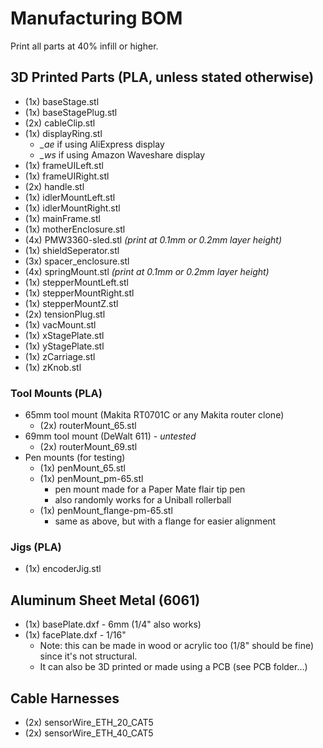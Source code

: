 # Manufacturing BOM
Print all parts at 40% infill or higher. 

## 3D Printed Parts (PLA, unless stated otherwise)
- (1x) baseStage.stl
- (1x) baseStagePlug.stl
- (2x) cableClip.stl
- (1x) displayRing.stl
	- *_ae* if using AliExpress display
	- *_ws* if using Amazon Waveshare display
- (1x) frameUILeft.stl
- (1x) frameUIRight.stl
- (2x) handle.stl
- (1x) idlerMountLeft.stl
- (1x) idlerMountRight.stl
- (1x) mainFrame.stl
- (1x) motherEnclosure.stl
- (4x) PMW3360-sled.stl *(print at 0.1mm or 0.2mm layer height)*
- (1x) shieldSeperator.stl
- (3x) spacer_enclosure.stl
- (4x) springMount.stl *(print at 0.1mm or 0.2mm layer height)*
- (1x) stepperMountLeft.stl
- (1x) stepperMountRight.stl
- (1x) stepperMountZ.stl
- (2x) tensionPlug.stl
- (1x) vacMount.stl
- (1x) xStagePlate.stl
- (1x) yStagePlate.stl
- (1x) zCarriage.stl
- (1x) zKnob.stl
### Tool Mounts (PLA)
- 65mm tool mount (Makita RT0701C or any Makita router clone)
	- (2x) routerMount_65.stl
- 69mm tool mount (DeWalt 611) - *untested*
	- (2x) routerMount_69.stl
- Pen mounts (for testing)
	- (1x) penMount_65.stl
	- (1x) penMount_pm-65.stl
		- pen mount made for a Paper Mate flair tip pen
		- also randomly works for a Uniball rollerball
	- (1x) penMount_flange-pm-65.stl
		- same as above, but with a flange for easier alignment
### Jigs (PLA)
- (1x) encoderJig.stl

## Aluminum Sheet Metal (6061)
- (1x) basePlate.dxf - 6mm (1/4" also works)
- (1x) facePlate.dxf - 1/16"
	- Note: this can be made in wood or acrylic too (1/8" should be fine) since it's not structural.
	- It can also be 3D printed or made using a PCB (see PCB folder...)

## Cable Harnesses
- (2x) sensorWire_ETH_20_CAT5
- (2x) sensorWire_ETH_40_CAT5
